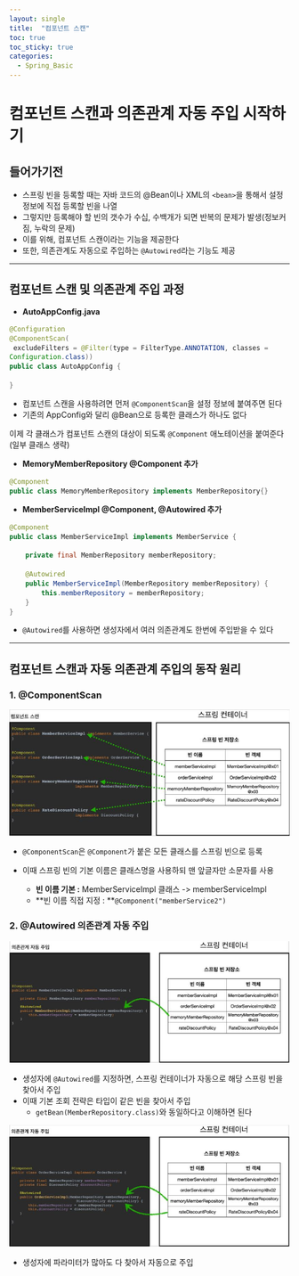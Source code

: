 ```yaml
---
layout: single
title:  "컴포넌트 스캔"
toc: true
toc_sticky: true
categories:
  - Spring_Basic
---
```


#  컴포넌트 스캔과 의존관계 자동 주입 시작하기



## 들어가기전

- 스프링 빈을 등록할 때는 자바 코드의 @Bean이나 XML의 `<bean>`을 통해서 설정 정보에 직접 등록할 빈을 나열
- 그렇지만 등록해야 할 빈의 갯수가 수십, 수백개가 되면 반복의 문제가 발생(정보커짐, 누락의 문제)
- 이를 위해, 컴포넌트 스캔이라는 기능을 제공한다
- 또한, 의존관계도 자동으로 주입하는 `@Autowired`라는 기능도 제공 

---

## 컴포넌트 스캔 및 의존관계 주입 과정



- **AutoAppConfig.java**

```java
@Configuration
@ComponentScan(
 excludeFilters = @Filter(type = FilterType.ANNOTATION, classes =
Configuration.class))
public class AutoAppConfig {
 
}
```

- 컴포넌트 스캔을 사용하려면 먼저 `@ComponentScan`을 설정 정보에 붙여주면 된다
- 기존의 AppConfig와 달리 @Bean으로 등록한 클래스가 하나도 없다



이제 각 클래스가 컴포넌트 스캔의 대상이 되도록 `@Component` 애노테이션을 붙여준다(일부 클래스 생략)



- **MemoryMemberRepository @Component 추가**

```java
@Component
public class MemoryMemberRepository implements MemberRepository{}
```



- **MemberServiceImpl @Component, @Autowired 추가**

```java
@Component
public class MemberServiceImpl implements MemberService {
    
 	private final MemberRepository memberRepository;
 
    @Autowired
 	public MemberServiceImpl(MemberRepository memberRepository) {
 		this.memberRepository = memberRepository;
 	}
}
```

- `@Autowired`를 사용하면 생성자에서 여러 의존관계도 한번에 주입받을 수 있다

---



## 컴포넌트 스캔과 자동 의존관계 주입의 동작 원리



### **1. @ComponentScan**

![](/assets/images/2022-03-03-componentScanStart/1.JPG)

- `@ComponentScan`은 `@Component`가 붙은 모든 클래스를 스프링 빈으로 등록

- 이때 스프링 빈의 기본 이름은 클래스명을 사용하되 맨 앞글자만 소문자를 사용

  - **빈 이름 기본 :** MemberServiceImpl 클래스 -> memberServiceImpl
  - **빈 이름 직접 지정 : **`@Component("memberService2")`

  

### **2. @Autowired 의존관계 자동 주입**

![](/assets/images/2022-03-03-componentScanStart/2.JPG)

- 생성자에 `@Autowired`를 지정하면, 스프링 컨테이너가 자동으로 해당 스프링 빈을 찾아서 주입
- 이때 기본 조회 전략은 타입이 같은 빈을 찾아서 주입
  - `getBean(MemberRepository.class)`와 동일하다고 이해하면 된다



![](/assets/images/2022-03-03-componentScanStart/3.JPG)

- 생성자에 파라미터가 많아도 다 찾아서 자동으로 주입

